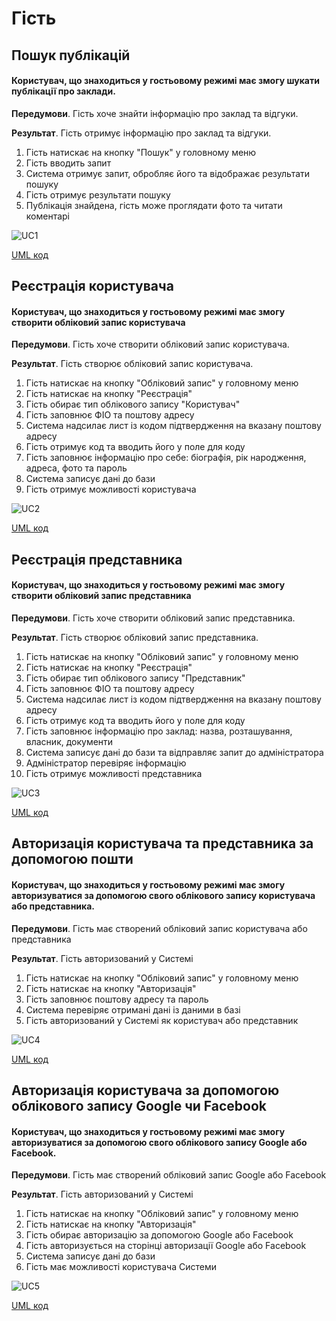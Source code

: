 # Гість

## Пошук публікацій
#### Користувач, що знаходиться у гостьовому режимі має змогу шукати публікації про заклади.

**Передумови**. Гість хоче знайти інформацію про заклад та відгуки.

**Результат**. Гість отримує інформацію про заклад та відгуки.

1. Гість натискає на кнопку "Пошук" у головному меню
1. Гість вводить запит
1. Система отримує запит, обробляє його та відображає результати пошуку
1. Гість отримує результати пошуку
1. Публікація знайдена, гість може проглядати фото та читати коментарі

![UC1](http://www.plantuml.com/plantuml/proxy?idx=0&src=https://raw.githubusercontent.com/kpi-db-subgroup/kpi-db-subgroup/master/UML/guest/Diagrams/UC1.pu)

[UML код](https://github.com/kpi-db-subgroup/kpi-db-subgroup/blob/master/UML/guest/Diagrams/UC1.pu)

## Реєстрація користувача
#### Користувач, що знаходиться у гостьовому режимі має змогу створити обліковий запис користувача

**Передумови**. Гість хоче створити обліковий запис користувача.

**Результат**. Гість створює обліковий запис користувача.

1. Гість натискає на кнопку "Обліковий запис" у головному меню
1. Гість натискає на кнопку "Реєстрація"
1. Гість обирає тип облікового запису "Користувач"
1. Гість заповнює ФІО та поштову адресу
1. Система надсилає лист із кодом підтвердження на вказану поштову адресу
1. Гість отримує код та вводить його у поле для коду
1. Гість заповнює інформацію про себе: біографія, рік народження, адреса, фото та пароль
1. Система записує дані до бази
1. Гість отримує можливості користувача

![UC2](http://www.plantuml.com/plantuml/proxy?idx=0&src=https://raw.githubusercontent.com/kpi-db-subgroup/kpi-db-subgroup/master/UML/guest/Diagrams/UC2.pu)

[UML код](https://github.com/kpi-db-subgroup/kpi-db-subgroup/blob/master/UML/guest/Diagrams/UC2.pu)

## Реєстрація представника
#### Користувач, що знаходиться у гостьовому режимі має змогу створити обліковий запис представника

**Передумови**. Гість хоче створити обліковий запис представника.

**Результат**. Гість створює обліковий запис представника.

1. Гість натискає на кнопку "Обліковий запис" у головному меню
1. Гість натискає на кнопку "Реєстрація"
1. Гість обирає тип облікового запису "Представник"
1. Гість заповнює ФІО та поштову адресу
1. Система надсилає лист із кодом підтвердження на вказану поштову адресу
1. Гість отримує код та вводить його у поле для коду
1. Гість заповнює інформацію про заклад: назва, розташування, власник, документи
1. Система записує дані до бази та відправляє запит до адміністратора
1. Адміністратор перевіряє інформацію
1. Гість отримує можливості представника

![UC3](http://www.plantuml.com/plantuml/proxy?idx=0&src=https://raw.githubusercontent.com/kpi-db-subgroup/kpi-db-subgroup/master/UML/guest/Diagrams/UC3.pu)

[UML код](https://github.com/kpi-db-subgroup/kpi-db-subgroup/blob/master/UML/guest/Diagrams/UC3.pu)

## Авторизація користувача та представника за допомогою пошти
#### Користувач, що знаходиться у гостьовому режимі має змогу авторизуватися за допомогою свого облікового запису користувача або представника.

**Передумови**. Гість має створений обліковий запис користувача або представника

**Результат**. Гість авторизований у Системі

1. Гість натискає на кнопку "Обліковий запис" у головному меню
1. Гість натискає на кнопку "Авторизація"
1. Гість заповнює поштову адресу та пароль
1. Система перевіряє отримані дані із даними в базі
1. Гість авторизований у Системі як користувач або представник

![UC4](http://www.plantuml.com/plantuml/proxy?idx=0&src=https://raw.githubusercontent.com/kpi-db-subgroup/kpi-db-subgroup/master/UML/guest/Diagrams/UC4.pu)

[UML код](https://github.com/kpi-db-subgroup/kpi-db-subgroup/blob/master/UML/guest/Diagrams/UC4.pu)

## Авторизація користувача за допомогою облікового запису Google чи Facebook
#### Користувач, що знаходиться у гостьовому режимі має змогу авторизуватися за допомогою свого облікового запису Google або Facebook.

**Передумови**. Гість має створений обліковий запис Google або Facebook

**Результат**. Гість авторизований у Системі

1. Гість натискає на кнопку "Обліковий запис" у головному меню
1. Гість натискає на кнопку "Авторизація"
1. Гість обирає авторизацію за допомогою Google або Facebook
1. Гість авторизується на сторінці авторизації Google або Facebook
1. Система записує дані до бази
1. Гість має можливості користувача Системи

![UC5](http://www.plantuml.com/plantuml/proxy?idx=0&src=https://raw.githubusercontent.com/kpi-db-subgroup/kpi-db-subgroup/master/UML/guest/Diagrams/UC5.pu)

[UML код](https://github.com/kpi-db-subgroup/kpi-db-subgroup/blob/master/UML/guest/Diagrams/UC5.pu)
